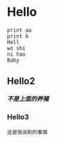 # Hello

	print aa
	print b
	Hell
	wo shi 
	ni hao 
	Baby

## Hello2

***不是上面的养殖***

### Hello3

	这是很讽刺的事情	
